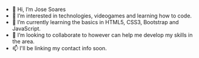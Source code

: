- 👋 Hi, I’m Jose Soares
- 👀 I’m interested in technologies, videogames and learning how to code.
- 🌱 I’m currently learning the basics in HTML5, CSS3, Bootstrap and JavaScript.
- 💞️ I’m looking to collaborate to however can help me develop my skills in the area.
- 📫 I'll be linking my contact info soon.

<!---
jsoares07/jsoares07 is a ✨ special ✨ repository because its `README.md` (this file) appears on your GitHub profile.
You can click the Preview link to take a look at your changes.
--->
